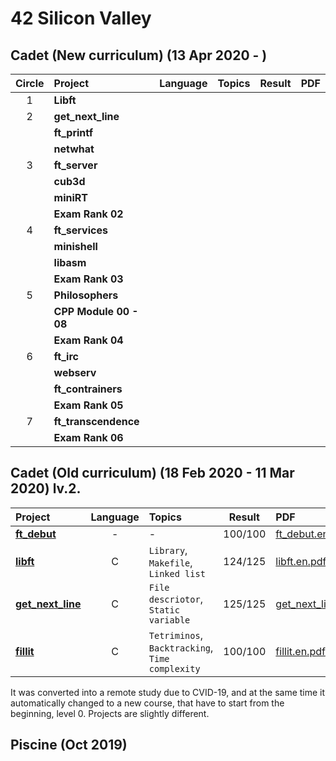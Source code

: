 # 42 Silicon Valley

## Cadet (New curriculum) (13 Apr 2020 - )
|Circle|Project|Language|Topics|Result|PDF|
|:-:|:-|:-:|:-|:-:|:-|
|1|**Libft**|||||
|2|**get_next_line**|||||
||**ft_printf**|||||
||**netwhat**|||||
|3|**ft_server**|||||
||**cub3d**|||||
||**miniRT**|||||
||**Exam Rank 02**|||||
|4|**ft_services**|||||
||**minishell**|||||
||**libasm**|||||
||**Exam Rank 03**|||||
|5|**Philosophers**|||||
||**CPP Module 00 - 08**|||||
||**Exam Rank 04**|||||
|6|**ft_irc**|||||
||**webserv**|||||
||**ft_contrainers**|||||
||**Exam Rank 05**|||||
|7|**ft_transcendence**|||||
||**Exam Rank 06**|||||

## Cadet (Old curriculum) (18 Feb 2020 - 11 Mar 2020) lv.2.

|Project|Language|Topics|Result|PDF|
|:-|:-:|:-|:-:|:-|
|[**ft_debut**]|-|-|100/100|[ft_debut.en.pdf]|
|[**libft**]|C|`Library`, `Makefile`, `Linked list`|124/125|[libft.en.pdf]|
|[**get_next_line**]|C|`File descriotor`, `Static variable`|125/125|[get_next_line.en.pdf]|
|[**fillit**]|C|`Tetriminos`, `Backtracking`, `Time complexity`|100/100|[fillit.en.pdf]|

[**ft_debut**]: https://github.com/lisy0123/42/tree/master/Cadet_old/ft_debut
[**libft**]: https://github.com/lisy0123/42/tree/master/Cadet_old/libft
[**get_next_line**]: https://github.com/lisy0123/42/tree/master/Cadet_old/get_next_line
[**fillit**]: https://github.com/lisy0123/42/tree/master/Cadet_old/fillit

[ft_debut.en.pdf]: https://github.com/lisy0123/42/blob/master/Cadet_old/PDF/ft_debut.en.pdf
[libft.en.pdf]: https://github.com/lisy0123/42/blob/master/Cadet_old/PDF/libft.en.pdf
[get_next_line.en.pdf]: https://github.com/lisy0123/42/blob/master/Cadet_old/PDF/get_next_line.en.pdf
[fillit.en.pdf]: https://github.com/lisy0123/42/blob/master/Cadet_old/PDF/fillit.en.pdf

It was converted into a remote study due to CVID-19, and at the same time it automatically changed to a new course, that have to start from the beginning, level 0. 
Projects are slightly different.

## Piscine (Oct 2019)

<!--stackedit_data:
eyJoaXN0b3J5IjpbMjAzMDcwOTA2NywtNjYwNTg2NTY5LDExNz
czNzUzMzYsMTIyMDkzOTQ5LC05NzY3Mjg1NzldfQ==
-->